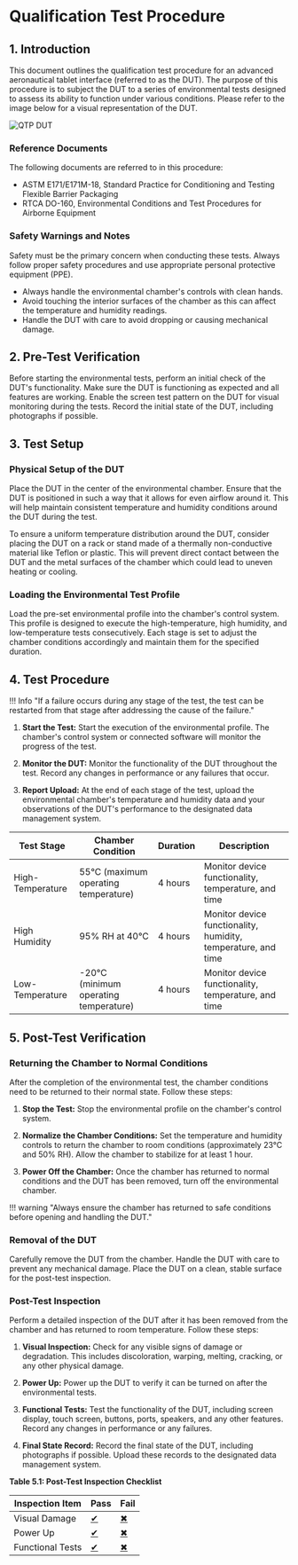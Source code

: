# Qualification Test Procedure

## 1. Introduction

This document outlines the qualification test procedure for an advanced aeronautical tablet interface (referred to as the DUT). The purpose of this procedure is to subject the DUT to a series of environmental tests designed to assess its ability to function under various conditions. Please refer to the image below for a visual representation of the DUT.

![QTP DUT](qtp-dut.png)

### Reference Documents

The following documents are referred to in this procedure:

- ASTM E171/E171M-18, Standard Practice for Conditioning and Testing Flexible Barrier Packaging
- RTCA DO-160, Environmental Conditions and Test Procedures for Airborne Equipment

### Safety Warnings and Notes

Safety must be the primary concern when conducting these tests. Always follow proper safety procedures and use appropriate personal protective equipment (PPE).

- Always handle the environmental chamber's controls with clean hands.
- Avoid touching the interior surfaces of the chamber as this can affect the temperature and humidity readings.
- Handle the DUT with care to avoid dropping or causing mechanical damage.

## 2. Pre-Test Verification

Before starting the environmental tests, perform an initial check of the DUT's functionality. Make sure the DUT is functioning as expected and all features are working. Enable the screen test pattern on the DUT for visual monitoring during the tests. Record the initial state of the DUT, including photographs if possible.

## 3. Test Setup

### Physical Setup of the DUT

Place the DUT in the center of the environmental chamber. Ensure that the DUT is positioned in such a way that it allows for even airflow around it. This will help maintain consistent temperature and humidity conditions around the DUT during the test.

To ensure a uniform temperature distribution around the DUT, consider placing the DUT on a rack or stand made of a thermally non-conductive material like Teflon or plastic. This will prevent direct contact between the DUT and the metal surfaces of the chamber which could lead to uneven heating or cooling.

### Loading the Environmental Test Profile

Load the pre-set environmental profile into the chamber's control system. This profile is designed to execute the high-temperature, high humidity, and low-temperature tests consecutively. Each stage is set to adjust the chamber conditions accordingly and maintain them for the specified duration.

## 4. Test Procedure

!!! Info "If a failure occurs during any stage of the test, the test can be restarted from that stage after addressing the cause of the failure."

1. **Start the Test:** Start the execution of the environmental profile. The chamber's control system or connected software will monitor the progress of the test.

2. **Monitor the DUT:** Monitor the functionality of the DUT throughout the test. Record any changes in performance or any failures that occur.

3. **Report Upload:** At the end of each stage of the test, upload the environmental chamber's temperature and humidity data and your observations of the DUT's performance to the designated data management system.

| Test Stage | Chamber Condition | Duration | Description |
|------------|-------------------|----------|-------------|
| High-Temperature | 55°C (maximum operating temperature) | 4 hours | Monitor device functionality, temperature, and time |
| High Humidity | 95% RH at 40°C | 4 hours | Monitor device functionality, humidity, temperature, and time |
| Low-Temperature | -20°C (minimum operating temperature) | 4 hours | Monitor device functionality, temperature, and time |

## 5. Post-Test Verification

### Returning the Chamber to Normal Conditions

After the completion of the environmental test, the chamber conditions need to be returned to their normal state. Follow these steps:

1. **Stop the Test:** Stop the environmental profile on the chamber's control system.

2. **Normalize the Chamber Conditions:** Set the temperature and humidity controls to return the chamber to room conditions (approximately 23°C and 50% RH). Allow the chamber to stabilize for at least 1 hour.

3. **Power Off the Chamber:** Once the chamber has returned to normal conditions and the DUT has been removed, turn off the environmental chamber.

!!! warning "Always ensure the chamber has returned to safe conditions before opening and handling the DUT."

### Removal of the DUT

Carefully remove the DUT from the chamber. Handle the DUT with care to prevent any mechanical damage. Place the DUT on a clean, stable surface for the post-test inspection.

### Post-Test Inspection

Perform a detailed inspection of the DUT after it has been removed from the chamber and has returned to room temperature. Follow these steps:

1. **Visual Inspection:** Check for any visible signs of damage or degradation. This includes discoloration, warping, melting, cracking, or any other physical damage.

2. **Power Up:** Power up the DUT to verify it can be turned on after the environmental tests.

3. **Functional Tests:** Test the functionality of the DUT, including screen display, touch screen, buttons, ports, speakers, and any other features. Record any changes in performance or any failures.

4. **Final State Record:** Record the final state of the DUT, including photographs if possible. Upload these records to the designated data management system.

**Table 5.1: Post-Test Inspection Checklist**

| Inspection Item   | Pass | Fail |
|-------------------|------|------|
| Visual Damage     | [✔](#) | [✖](#) |
| Power Up          | [✔](#) | [✖](#) |
| Functional Tests  | [✔](#) | [✖](#) |
